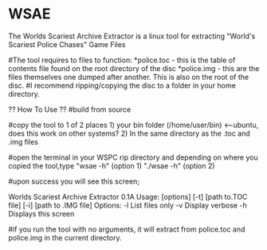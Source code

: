 # WSAE
The Worlds Scariest Archive Extractor is a linux tool for extracting "World's Scariest Police Chases" Game Files

#The tool requires to files to function:
  *police.toc - this is the table of contents file found on the root directory of the disc
  *police.img - this are the files themselves one dumped after another. This is also on the root of the disc.
#I recommend ripping/copying the disc to a folder in your home directory.
 
 ?? How To Use ??
 #build from source
 
 #copy the tool to 1 of 2 places
    1) your bin folder (/home/user/bin) <--ubuntu, does this work on other systems?
    2) In the same directory as the .toc and .img files
    
 #open the terminal in your WSPC rip directory and depending on where you copied the tool,type 
  "wsae -h"   (option 1) 
  "./wsae -h" (option 2)
  
#upon success you will see this screen;

Worlds Scariest Archive Extractor 0.1A
Usage: [options] [-t] [path to.TOC file] [-i] [path to .IMG file]
Options:
	-l	List files only
	-v	Display verbose
	-h	Displays this screen
  
#if you run the tool with no arguments, it will extract from police.toc and police.img in the current directory.

  
 
